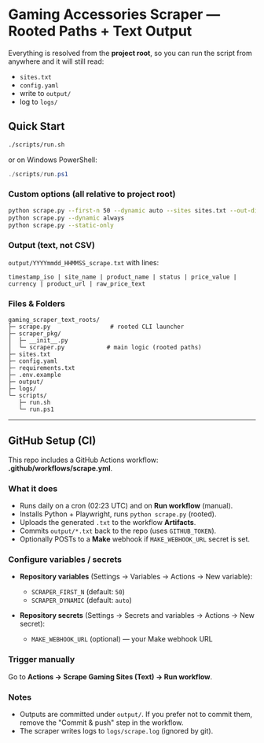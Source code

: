 # Gaming Accessories Scraper — **Rooted Paths + Text Output**

Everything is resolved from the **project root**, so you can run the script from anywhere and it will still read:
- `sites.txt`
- `config.yaml`
- write to `output/`
- log to `logs/`

## Quick Start

```bash
./scripts/run.sh
```
or on Windows PowerShell:
```powershell
./scripts/run.ps1
```

### Custom options (all relative to project root)
```bash
python scrape.py --first-n 50 --dynamic auto --sites sites.txt --out-dir output
python scrape.py --dynamic always
python scrape.py --static-only
```

### Output (text, not CSV)
`output/YYYYmmdd_HHMMSS_scrape.txt` with lines:
```
timestamp_iso | site_name | product_name | status | price_value | currency | product_url | raw_price_text
```

### Files & Folders
```
gaming_scraper_text_roots/
├─ scrape.py                 # rooted CLI launcher
├─ scraper_pkg/
│  ├─ __init__.py
│  └─ scraper.py            # main logic (rooted paths)
├─ sites.txt
├─ config.yaml
├─ requirements.txt
├─ .env.example
├─ output/
├─ logs/
└─ scripts/
   ├─ run.sh
   └─ run.ps1
```


---

## GitHub Setup (CI)

This repo includes a GitHub Actions workflow: **.github/workflows/scrape.yml**.

### What it does
- Runs daily on a cron (02:23 UTC) and on **Run workflow** (manual).
- Installs Python + Playwright, runs `python scrape.py` (rooted).
- Uploads the generated `.txt` to the workflow **Artifacts**.
- Commits `output/*.txt` back to the repo (uses `GITHUB_TOKEN`).
- Optionally POSTs to a **Make** webhook if `MAKE_WEBHOOK_URL` secret is set.

### Configure variables / secrets
- **Repository variables** (Settings → Variables → Actions → New variable):
  - `SCRAPER_FIRST_N` (default: `50`)
  - `SCRAPER_DYNAMIC` (default: `auto`)

- **Repository secrets** (Settings → Secrets and variables → Actions → New secret):
  - `MAKE_WEBHOOK_URL` (optional) — your Make webhook URL

### Trigger manually
Go to **Actions → Scrape Gaming Sites (Text) → Run workflow**.

### Notes
- Outputs are committed under `output/`. If you prefer not to commit them, remove the "Commit & push" step in the workflow.
- The scraper writes logs to `logs/scrape.log` (ignored by git).
